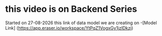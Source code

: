 # this video is on Backend Series
 Started on 27-08-2026 
 this link of data model we are creating on
 -[Model Link]  (https://app.eraser.io/workspace/YtPqZ1VogxGy1jzIDkzj)
